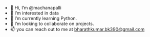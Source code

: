 - 👋 Hi, I’m @machanapalli
- 👀 I’m interested in data
- 🌱 I’m currently learning Python.
- 💞️ I’m looking to collaborate on projects.
- 📫 you can reach out to me at bharathkumar.bk390@gmail.com

<!---
machanapalli/machanapalli is a ✨ special ✨ repository because its `README.md` (this file) appears on your GitHub profile.
You can click the Preview link to take a look at your changes.
--->
